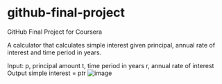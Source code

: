 # github-final-project
GitHub Final Project for Coursera

A calculator that calculates simple interest given principal, annual rate of interest and time period in years.

Input:
   p, principal amount
   t, time period in years
   r, annual rate of interest
Output
   simple interest = p*t*r
![image](https://user-images.githubusercontent.com/11847813/184073978-b0d0f5ab-285a-487c-b83f-76849948271a.png)
